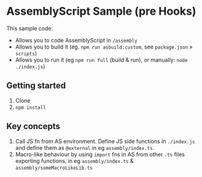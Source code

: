 # AssemblyScript Sample (pre Hooks)

This sample code:

- Allows you to code AssemblyScript in `/assembly`
- Allows you to build it (eg. `npm run asbuild:custom`, see `package.json` » `scripts`)
- Allows you to run it (eg `npm run full` (build & run), or manually: `node ./index.js`)

## Getting started

1. Clone
2. `npm install`

## Key concepts

1. Call JS fn from AS environment. Define JS side functions in `./index.js` and define them as `@external` in eg `assembly/index.ts`.
2. Macro-like behaviour by using `import` fns in AS from other `.ts` files exporting functions, in eg `assembly/index.ts` & `assembly/someMacroLikeLib.ts`
